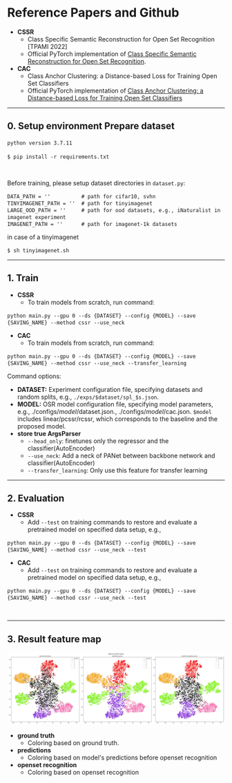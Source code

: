# Reference Papers and Github
- **CSSR**
  - Class Specific Semantic Reconstruction for Open Set Recognition [TPAMI 2022] 
  - Official PyTorch implementation of [Class Specific Semantic Reconstruction for Open Set Recognition](https://github.com/xyzedd/CSSR).
- **CAC**
  - Class Anchor Clustering: a Distance-based Loss for Training Open Set Classifiers
  - Official PyTorch implementation of [Class Anchor Clustering: a Distance-based Loss for Training Open Set Classifiers](https://github.com/dimitymiller/cac-openset)

---
## 0. Setup environment Prepare dataset 

```
python version 3.7.11

$ pip install -r requirements.txt
```
<br/>

Before training, please setup dataset directories in `dataset.py`:
```
DATA_PATH = ''          # path for cifar10, svhn
TINYIMAGENET_PATH = ''  # path for tinyimagenet
LARGE_OOD_PATH = ''     # path for ood datasets, e.g., iNaturalist in imagenet experiment
IMAGENET_PATH = ''      # path for imagenet-1k datasets
```

in case of a tinyimagenet 
```
$ sh tinyimagenet.sh
```

---
## 1. Train

- **CSSR**
  - To train models from scratch, run command:
```
python main.py --gpu 0 --ds {DATASET} --config {MODEL} --save {SAVING_NAME} --method cssr --use_neck 
```

- **CAC**
  - To train models from scratch, run command:
```
python main.py --gpu 0 --ds {DATASET} --config {MODEL} --save {SAVING_NAME} --method cssr --use_neck --transfer_learning
```

Command options: 
- **DATASET:** Experiment configuration file, specifying datasets and random splits, e.g., `./exps/$dataset/spl_$s.json`.
- **MODEL:** OSR model configuration file, specifying model parameters, e.g., ./configs/$model/$dataset.json., ./configs/$model/$cac.json. `$model` includes linear/pcssr/rcssr, which corresponds to the baseline and the proposed model.
- **store true ArgsParser**
  - `--head_only`: finetunes only the regressor and the classifier(AutoEncoder)
  - `--use_neck`: Add a neck of PANet between backbone network and classifier(AutoEncoder)
  - `--transfer_learning`: Only use this feature for transfer learning

---

## 2. Evaluation

- **CSSR**
  - Add `--test` on training commands to restore and evaluate a pretrained model on specified data setup, e.g.,
```
python main.py --gpu 0 --ds {DATASET} --config {MODEL} --save {SAVING_NAME} --method cssr --use_neck --test
```

- **CAC**
  - Add `--test` on training commands to restore and evaluate a pretrained model on specified data setup, e.g.,
```
python main.py --gpu 0 --ds {DATASET} --config {MODEL} --save {SAVING_NAME} --method cssr --use_neck --test
```

<br>

---
## 3. Result feature map

![feature map](./asset/feature_sample.png)

- **ground truth**
  - Coloring based on ground truth.
- **predictions**
  - Coloring based on model's predictions before openset recognition
- **openset recognition**
  - Coloring based on openset recognition
